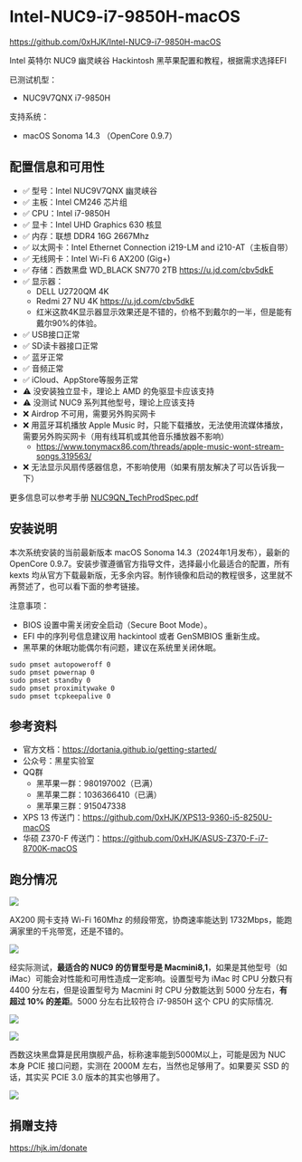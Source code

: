 # Intel-NUC9-i7-9850H-macOS

https://github.com/0xHJK/Intel-NUC9-i7-9850H-macOS

Intel 英特尔 NUC9 幽灵峡谷 Hackintosh 黑苹果配置和教程，根据需求选择EFI

已测试机型：

- NUC9V7QNX i7-9850H

支持系统：

- macOS Sonoma 14.3 （OpenCore 0.9.7）

## 配置信息和可用性

- ✅ 型号：Intel NUC9V7QNX 幽灵峡谷
- ✅ 主板：Intel CM246 芯片组
- ✅ CPU：Intel i7-9850H
- ✅ 显卡：Intel UHD Graphics 630 核显
- ✅ 内存：联想 DDR4 16G 2667Mhz
- ✅ 以太网卡：Intel Ethernet Connection i219-LM and i210-AT（主板自带）
- ✅ 无线网卡：Intel Wi-Fi 6 AX200 (Gig+)
- ✅ 存储：西数黑盘 WD_BLACK SN770 2TB https://u.jd.com/cbv5dkE
- ✅ 显示器：
    - DELL U2720QM 4K
    - Redmi 27 NU 4K https://u.jd.com/cbv5dkE
    - 红米这款4K显示器显示效果还是不错的，价格不到戴尔的一半，但是能有戴尔90%的体验。
- ✅ USB接口正常
- ✅ SD读卡器接口正常
- ✅ 蓝牙正常
- ✅ 音频正常
- ✅ iCloud、AppStore等服务正常
- ⚠️ 没安装独立显卡，理论上 AMD 的免驱显卡应该支持
- ⚠️ 没测试 NUC9 系列其他型号，理论上应该支持
- ❌ Airdrop 不可用，需要另外购买网卡
- ❌ 用蓝牙耳机播放 Apple Music 时，只能下载播放，无法使用流媒体播放，需要另外购买网卡（用有线耳机或其他音乐播放器不影响）
    - https://www.tonymacx86.com/threads/apple-music-wont-stream-songs.319563/
- ❌ 无法显示风扇传感器信息，不影响使用（如果有朋友解决了可以告诉我一下）

更多信息可以参考手册 [NUC9QN_TechProdSpec.pdf](./docs/NUC9QN_TechProdSpec.pdf)

## 安装说明

本次系统安装的当前最新版本 macOS Sonoma 14.3（2024年1月发布），最新的 OpenCore 0.9.7。安装步骤遵循官方指导文件，选择最小化最适合的配置，所有kexts 均从官方下载最新版，无多余内容。制作镜像和启动的教程很多，这里就不再赘述了，也可以看下面的参考链接。

注意事项：

- BIOS 设置中需关闭安全启动（Secure Boot Mode）。
- EFI 中的序列号信息建议用 hackintool 或者 GenSMBIOS 重新生成。
- 黑苹果的休眠功能偶尔有问题，建议在系统里关闭休眠。

```
sudo pmset autopoweroff 0
sudo pmset powernap 0
sudo pmset standby 0
sudo pmset proximitywake 0
sudo pmset tcpkeepalive 0
```

## 参考资料

- 官方文档：https://dortania.github.io/getting-started/
- 公众号：黑星实验室
- QQ群
    - 黑苹果一群：980197002（已满）
    - 黑苹果二群：1036366410（已满）
    - 黑苹果三群：915047338
- XPS 13 传送门：https://github.com/0xHJK/XPS13-9360-i5-8250U-macOS
- 华硕 Z370-F 传送门：https://github.com/0xHJK/ASUS-Z370-F-i7-8700K-macOS

## 跑分情况

![](./docs/Sonoma.jpg)

AX200 网卡支持 Wi-Fi 160Mhz 的频段带宽，协商速率能达到 1732Mbps，能跑满家里的千兆带宽，还是不错的。

![](./docs/AX200.jpg)

经实际测试，**最适合的 NUC9 的仿冒型号是 Macmini8,1**，如果是其他型号（如iMac）可能会对性能和可用性造成一定影响。设置型号为 iMac 时 CPU 分数只有 4400 分左右，但是设置型号为 Macmini 时 CPU 分数能达到 5000 分左右，**有超过 10% 的差距**。5000 分左右比较符合 i7-9850H 这个 CPU 的实际情况.

![](./docs/iMac-CPU.jpg)

![](./docs/Macmini-CPU.jpg)

西数这块黑盘算是民用旗舰产品，标称速率能到5000M以上，可能是因为 NUC 本身 PCIE 接口问题，实测在 2000M 左右，当然也足够用了。如果要买 SSD 的话，其实买 PCIE 3.0 版本的其实也够用了。

![](./docs/WD-SN770.png)

## 捐赠支持

https://hjk.im/donate